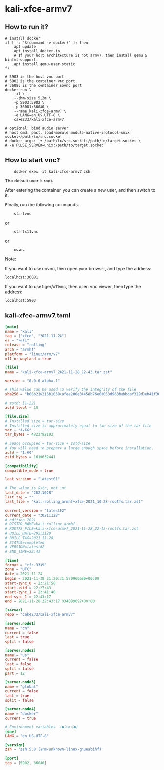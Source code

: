 # kali-xfce-armv7

## How to run it?

```shell
# install docker
if [ -z "$(command -v docker)" ]; then
    apt update
    apt install docker.io
    # If your host architecture is not armv7, then install qemu & binfmt-support.
    apt install qemu-user-static
fi

# 5903 is the host vnc port
# 5902 is the container vnc port
# 36080 is the container novnc port
docker run \
    -it \
    --shm-size 512m \
    -p 5903:5902 \
    -p 36081:36080 \
    --name kali-xfce-armv7 \
    -e LANG=en_US.UTF-8 \
    cake233/kali-xfce-armv7

# optional: bind audio server
# host cmd: pactl load-module module-native-protocol-unix socket=/path/to/src.socket
# docker args: -v /path/to/src.socket:/path/to/target.socket \
# -e PULSE_SERVER=unix:/path/to/target.socket

```

## How to start vnc?

```shell
    docker exex -it kali-xfce-armv7 zsh
```

The default user is root.

After entering the container, you can create a new user, and then switch to it.

Finally, run the following commands.

```shell
    startvnc
```

or

```shell
    startx11vnc
```

or

```shell
    novnc
```

Note:

If you want to use novnc, then open your browser, and type the address:

```
localhost:36081
```

If you want to use tiger/x11vnc, then open vnc viewer, then type the address:

```
localhost:5903
```

## kali-xfce-armv7.toml

```toml
[main]
name = "kali"
tag = ["xfce", "2021-11-28"]
os = "kali"
release = "rolling"
arch = "armhf"
platform = "linux/arm/v7"
x11_or_wayland = true

[file]
name = "kali-xfce-armv7_2021-11-28_22-43.tar.zst"

version = "0.0.0-alpha.1"

# This value can be used to verify the integrity of the file
sha256 = "b66b216216b1058cafee286e34458b76e00053d963babbdaf329d8eb41f36959"

# zstd: [1-22]
zstd-level = 18

[file.size]
# Installed size ≈ tar-size
# Installed size is approximately equal to the size of the tar file
tar = "4.5G"
tar_bytes = 4822792192

# Space occupied ≈ tar-size + zstd-size
# You will need to prepare a large enough space before installation.
zstd = "1.6G"
zstd_bytes = 1610632441

[compatibility]
compatible_mode = true

last_version = "latest01"

# The value is &str, not int
last_date = "20211028"
last_tag = ""
last_file = "kali-rolling_armhf+xfce-2021_10-28-rootfs.tar.zst"

current_version = "latest02"
current_date = "20211128"
# edition 2021
# DISTRO_NAME=kali-rolling_armhf
# ROOTFS_FILE=kali-xfce-armv7_2021-11-28_22-43-rootfs.tar.zst
# BUILD_DATE=20211128
# BUILD_TAG=2021-11-28
# STATUS=completed
# VERSION=latest02
# END_TIME=22:43

[time]
format = "rfc-3339"
zone = "UTC"
date = 2021-11-28
begin = 2021-11-28 21:20:31.570966690+00:00
start-sync_0 = 22:21:58
start-zstd = 22:27:43
start-sync_1 = 22:41:40
end-sync_1 = 22:43:17
end = 2021-11-28 22:43:17.034089697+00:00

[server]
repo = "cake233/kali-xfce-armv7"

[server.node1]
name = "cn"
current = false
last = true
split = false

[server.node2]
name = "us"
current = false
last = false
split = false
part = 12

[server.node3]
name = "global"
current = false
last = true
split = false

[server.node4]
name = "docker"
current = true

# Environment variables  (●＞ω＜●)
[env]
LANG = "en_US.UTF-8"

[version]
zsh = 'zsh 5.8 (arm-unknown-linux-gnueabihf)'

[port]
tcp = [5902, 36080]
```
